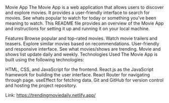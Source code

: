 Movie App
The Movie App is a web application that allows users to discover and explore movies. It provides a user-friendly interface to search for movies. See whats popular to watch for today or something you've been meaning to watch. This README file provides an overview of the Movie App and instructions for setting it up and running it on your local machine.

Features
Browse popular and top-rated movies.
Watch movie trailers and teasers.
Explore similar movies based on recommendations.
User-friendly and responsive interface.
See what movies/shows are trending.
Movie and shows list update daily and weekly.
Technologies Used
The Movie App is built using the following technologies:

HTML, CSS, and JavaScript for the frontend.
React.js as the JavaScript framework for building the user interface.
React Router for navigating through page.
useEffect for fetching data.
Git and GitHub for version control and hosting the project repository.

Link: https://trendingmoviedaily.netlify.app/
